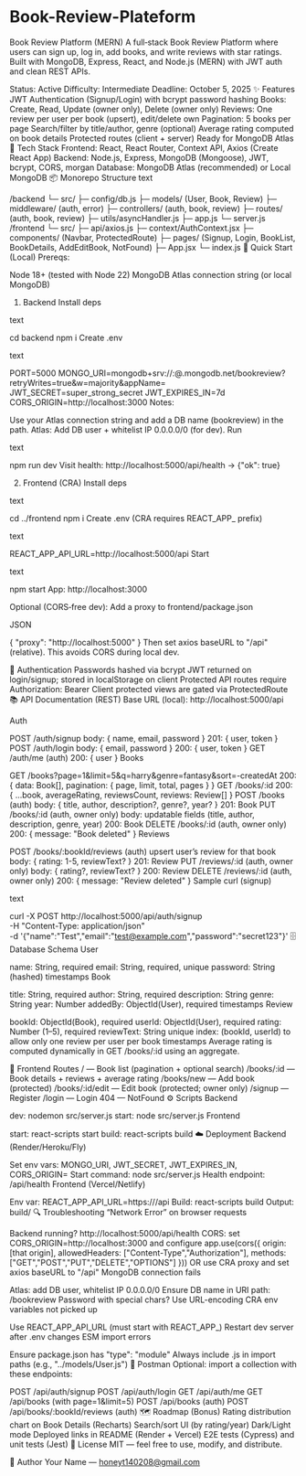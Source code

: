 # Book-Review-Plateform
Book Review Platform (MERN)
A full‑stack Book Review Platform where users can sign up, log in, add books, and write reviews with star ratings. Built with MongoDB, Express, React, and Node.js (MERN) with JWT auth and clean REST APIs.

Status: Active
Difficulty: Intermediate
Deadline: October 5, 2025
✨ Features
JWT Authentication (Signup/Login) with bcrypt password hashing
Books: Create, Read, Update (owner only), Delete (owner only)
Reviews: One review per user per book (upsert), edit/delete own
Pagination: 5 books per page
Search/filter by title/author, genre (optional)
Average rating computed on book details
Protected routes (client + server)
Ready for MongoDB Atlas
🧱 Tech Stack
Frontend: React, React Router, Context API, Axios (Create React App)
Backend: Node.js, Express, MongoDB (Mongoose), JWT, bcrypt, CORS, morgan
Database: MongoDB Atlas (recommended) or Local MongoDB
📦 Monorepo Structure
text

/backend
  └─ src/
     ├─ config/db.js
     ├─ models/ (User, Book, Review)
     ├─ middleware/ (auth, error)
     ├─ controllers/ (auth, book, review)
     ├─ routes/ (auth, book, review)
     ├─ utils/asyncHandler.js
     ├─ app.js
     └─ server.js
/frontend
  └─ src/
     ├─ api/axios.js
     ├─ context/AuthContext.jsx
     ├─ components/ (Navbar, ProtectedRoute)
     ├─ pages/ (Signup, Login, BookList, BookDetails, AddEditBook, NotFound)
     ├─ App.jsx
     └─ index.js
🚀 Quick Start (Local)
Prereqs:

Node 18+ (tested with Node 22)
MongoDB Atlas connection string (or local MongoDB)
1) Backend
Install deps

text

cd backend
npm i
Create .env

text

PORT=5000
MONGO_URI=mongodb+srv://<user>:<password>@<cluster>.mongodb.net/bookreview?retryWrites=true&w=majority&appName=<ClusterName>
JWT_SECRET=super_strong_secret
JWT_EXPIRES_IN=7d
CORS_ORIGIN=http://localhost:3000
Notes:

Use your Atlas connection string and add a DB name (bookreview) in the path.
Atlas: Add DB user + whitelist IP 0.0.0.0/0 (for dev).
Run

text

npm run dev
Visit health: http://localhost:5000/api/health -> {"ok": true}

2) Frontend (CRA)
Install deps

text

cd ../frontend
npm i
Create .env (CRA requires REACT_APP_ prefix)

text

REACT_APP_API_URL=http://localhost:5000/api
Start

text

npm start
App: http://localhost:3000

Optional (CORS‑free dev): Add a proxy to frontend/package.json

JSON

{
  "proxy": "http://localhost:5000"
}
Then set axios baseURL to "/api" (relative). This avoids CORS during local dev.

🔐 Authentication
Passwords hashed via bcrypt
JWT returned on login/signup; stored in localStorage on client
Protected API routes require Authorization: Bearer <token>
Client protected views are gated via ProtectedRoute
📚 API Documentation (REST)
Base URL (local): http://localhost:5000/api

Auth

POST /auth/signup
body: { name, email, password }
201: { user, token }
POST /auth/login
body: { email, password }
200: { user, token }
GET /auth/me (auth)
200: { user }
Books

GET /books?page=1&limit=5&q=harry&genre=fantasy&sort=-createdAt
200: { data: Book[], pagination: { page, limit, total, pages } }
GET /books/:id
200: { ...book, averageRating, reviewsCount, reviews: Review[] }
POST /books (auth)
body: { title, author, description?, genre?, year? }
201: Book
PUT /books/:id (auth, owner only)
body: updatable fields (title, author, description, genre, year)
200: Book
DELETE /books/:id (auth, owner only)
200: { message: "Book deleted" }
Reviews

POST /books/:bookId/reviews (auth)
upsert user’s review for that book
body: { rating: 1-5, reviewText? }
201: Review
PUT /reviews/:id (auth, owner only)
body: { rating?, reviewText? }
200: Review
DELETE /reviews/:id (auth, owner only)
200: { message: "Review deleted" }
Sample curl (signup)

text

curl -X POST http://localhost:5000/api/auth/signup \
  -H "Content-Type: application/json" \
  -d '{"name":"Test","email":"test@example.com","password":"secret123"}'
🗄️ Database Schema
User

name: String, required
email: String, required, unique
password: String (hashed)
timestamps
Book

title: String, required
author: String, required
description: String
genre: String
year: Number
addedBy: ObjectId(User), required
timestamps
Review

bookId: ObjectId(Book), required
userId: ObjectId(User), required
rating: Number (1–5), required
reviewText: String
unique index: (bookId, userId) to allow only one review per user per book
timestamps
Average rating is computed dynamically in GET /books/:id using an aggregate.

🧭 Frontend Routes
/ — Book list (pagination + optional search)
/books/:id — Book details + reviews + average rating
/books/new — Add book (protected)
/books/:id/edit — Edit book (protected; owner only)
/signup — Register
/login — Login
404 — NotFound
⚙️ Scripts
Backend

dev: nodemon src/server.js
start: node src/server.js
Frontend

start: react-scripts start
build: react-scripts build
☁️ Deployment
Backend (Render/Heroku/Fly)

Set env vars: MONGO_URI, JWT_SECRET, JWT_EXPIRES_IN, CORS_ORIGIN=<your frontend URL>
Start command: node src/server.js
Health endpoint: /api/health
Frontend (Vercel/Netlify)

Env var: REACT_APP_API_URL=https://<your-backend-host>/api
Build: react-scripts build
Output: build/
🔍 Troubleshooting
“Network Error” on browser requests

Backend running? http://localhost:5000/api/health
CORS: set CORS_ORIGIN=http://localhost:3000 and configure app.use(cors({ origin: [that origin], allowedHeaders: ["Content-Type","Authorization"], methods: ["GET","POST","PUT","DELETE","OPTIONS"] }))
OR use CRA proxy and set axios baseURL to "/api"
MongoDB connection fails

Atlas: add DB user, whitelist IP 0.0.0.0/0
Ensure DB name in URI path: /bookreview
Password with special chars? Use URL-encoding
CRA env variables not picked up

Use REACT_APP_API_URL (must start with REACT_APP_)
Restart dev server after .env changes
ESM import errors

Ensure package.json has "type": "module"
Always include .js in import paths (e.g., "../models/User.js")
🧪 Postman
Optional: import a collection with these endpoints:

POST /api/auth/signup
POST /api/auth/login
GET /api/auth/me
GET /api/books (with page=1&limit=5)
POST /api/books (auth)
POST /api/books/:bookId/reviews (auth)
🗺️ Roadmap (Bonus)
Rating distribution chart on Book Details (Recharts)
Search/sort UI (by rating/year)
Dark/Light mode
Deployed links in README (Render + Vercel)
E2E tests (Cypress) and unit tests (Jest)
📄 License
MIT — feel free to use, modify, and distribute.

👤 Author
Your Name — honeyt140208@gmail.com
